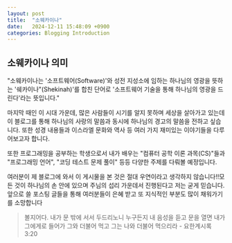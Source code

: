 ```yaml
---
layout: post
title:  "소웨카이나"
date:   2024-12-11 15:48:09 +0900
categories: Blogging Introduction
---
```

## 소웨카이나 의미
 "소웨카이나는 '소프트웨어(Software)'와 성전 지성소에 임하는 하나님의 영광을 뜻하는 '쉐카이나"(Shekinah)'를 합친 단어로 '소프트웨어 기술을 통해 하나님의 영광을 드린다'라는 뜻입니다."

 마지막 때인 이 시대 가운데, 많은 사람들이 시기를 알지 못하며 세상을 살아가고 있는데 이 블로그를 통해 하나님의 사랑의 말씀과 동시에 하나님의 경고의 말씀을 전하고 싶습니다. 또한 성경 내용들과 이스라엘 문화와 역사 등 여러 가지 재미있는 이야기들을 다루어보고자 합니다.

 또한 프로그래밍을 공부하는 학생으로서 내가 배우는 "컴퓨터 공학 이론 과목(CS)"들과 "프로그래밍 언어", "코딩 테스트 문제 풀이" 등등 다양한 주제를 다뤄볼 예정입니다. 

 여러분이 제 블로그에 와서 이 게시물을 본 것은 절대 우연이라고 생각하지 않습니다!!모든 것이 하나님의 손 안에 있으며 주님의 섭리 가운데서 진행된다고 저는 굳게 믿습니다. 앞으로 쓸 포스팅 글들을 통해 여러분들이 은혜 받고 또 지식적인 부분도 많이 채워가기를 소망합니다

> 볼지어다. 내가 문 밖에 서서 두드리노니 누구든지 내 음성을 듣고 문을 열면 내가 그에게로 들어가 그와 더불어 먹고 그는 나와 더불어 먹으리라 - 요한계시록 3:20
